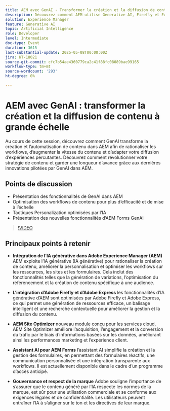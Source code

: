 ```yaml
---
title: AEM avec GenAI - Transformer la création et la diffusion de contenu à grande échelle
description: Découvrez comment AEM utilise Generative AI, Firefly et Express pour stimuler la création de contenu, l’optimisation des sites et les expériences personnalisées tout en assurant la gouvernance de la marque.
solution: Experience Manager
feature: Generative AI
topic: Artificial Intelligence
role: Developer
level: Intermediate
doc-type: Event
duration: 3615
last-substantial-update: 2025-05-08T00:00:00Z
jira: KT-18021
source-git-commit: cfc7b54ae4360779ca2c41f88fc08089bae99165
workflow-type: tm+mt
source-wordcount: '293'
ht-degree: 0%

---
```



# AEM avec GenAI : transformer la création et la diffusion de contenu à grande échelle

Au cours de cette session, découvrez comment GenAI transforme la création et l’automatisation de contenu dans AEM afin de rationaliser les workflows, d’augmenter la vitesse du contenu et d’adapter votre diffusion d’expériences percutantes. Découvrez comment révolutionner votre stratégie de contenu et garder une longueur d’avance grâce aux dernières innovations pilotées par GenAI dans AEM.

## Points de discussion

* Présentation des fonctionnalités de GenAI dans AEM
* Optimisation des workflows de contenu pour plus d’efficacité et de mise à l’échelle
* Tactiques Personalization optimisées par l’IA
* Présentation des nouvelles fonctionnalités d’AEM Forms GenAI

>[!VIDEO](https://video.tv.adobe.com/v/3458044/?learn=on&enablevpops)

## Principaux points à retenir

* **Intégration de l’IA générative dans Adobe Experience Manager (AEM)** AEM exploite l’IA générative (IA générative) pour rationaliser la création de contenu, améliorer la personnalisation et optimiser les workflows sur les ressources, les sites et les formulaires. Cela inclut des fonctionnalités telles que la génération de variations, l’optimisation du référencement et la création de contenu spécifique à une audience.

* **L’intégration d’Adobe Firefly et d’Adobe Express** les fonctionnalités d’IA générative d’AEM sont optimisées par Adobe Firefly et Adobe Express, ce qui permet une génération de ressources efficace, un balisage intelligent et une recherche contextuelle pour améliorer la gestion et la diffusion du contenu.

* **AEM Site Optimizer** nouveau module conçu pour les services cloud, AEM Site Optimizer améliore l’acquisition, l’engagement et la conversion du trafic par le biais d’informations basées sur les données, améliorant ainsi les performances marketing et l’expérience client.

* **Assistant AI pour AEM Forms** l’assistant AI simplifie la création et la gestion des formulaires, en permettant des formulaires réactifs, une communication personnalisée et une intégration transparente aux workflows. Il est actuellement disponible dans le cadre d’un programme d’accès anticipé.

* **Gouvernance et respect de la marque** Adobe souligne l’importance de s’assurer que le contenu généré par l’IA respecte les normes de la marque, est sûr pour une utilisation commerciale et se conforme aux exigences légales et de confidentialité. Les utilisateurs peuvent entraîner l’IA à s’aligner sur le ton et les directives de leur marque.
